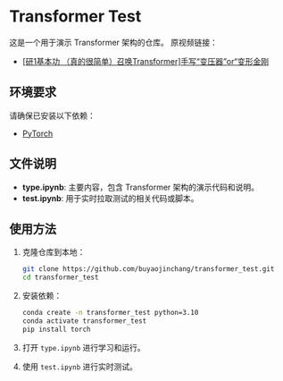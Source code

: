 # Transformer Test

这是一个用于演示 Transformer 架构的仓库。
原视频链接：
- [[研1基本功 （真的很简单）召唤Transformer]手写“变压器”or“变形金刚](https://www.bilibili.com/video/BV1oK421Y7Vh/?share_source=copy_web&vd_source=7172a56bb772cad3d1d1dc0cf6b5beff)

## 环境要求

请确保已安装以下依赖：
- [PyTorch](https://pytorch.org/) 

## 文件说明

- **type.ipynb**: 主要内容，包含 Transformer 架构的演示代码和说明。
- **test.ipynb**: 用于实时拉取测试的相关代码或脚本。

## 使用方法

1. 克隆仓库到本地：
    ```bash
    git clone https://github.com/buyaojinchang/transformer_test.git
    cd transformer_test
    ```

2. 安装依赖：
    ```bash
    conda create -n transformer_test python=3.10
    conda activate transformer_test
    pip install torch
    ```

3. 打开 `type.ipynb` 进行学习和运行。

4. 使用 `test.ipynb` 进行实时测试。
